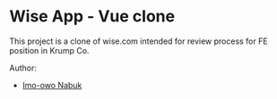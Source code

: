 # Wise App - Vue clone

This project is a clone of wise.com intended for review process for FE position in Krump Co.

Author:
- [Imo-owo Nabuk](https://github.com/richienabuk)
